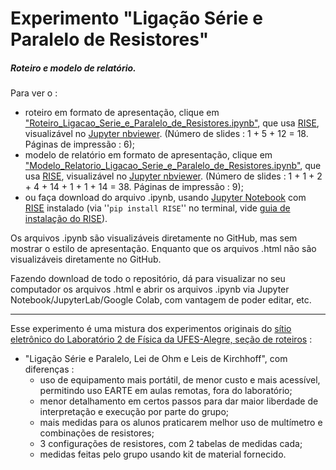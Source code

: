 # Experimento "Ligação Série e Paralelo de Resistores"

##### **Roteiro e modelo de relatório**.

Para ver o  :

- roteiro em formato de apresentação, clique em ["Roteiro_Ligacao_Serie_e_Paralelo_de_Resistores.ipynb"](https://nbviewer.jupyter.org/format/slides/github/rcolistete/Fisica_Experimental_II_UFES_Alegre/blob/main/Experimentos/2_Ligacao_Serie_e_Paralelo_de_Resistores/Roteiro_Ligacao_Serie_e_Paralelo_de_Resistores.ipynb?flush_cache=true#/), que usa [RISE](https://rise.readthedocs.io/), visualizável no [Jupyter nbviewer](https://nbviewer.jupyter.org/). (Número de slides : 1 + 5 + 12 = 18. Páginas de impressão : 6);
- modelo de relatório em formato de apresentação, clique em ["Modelo_Relatorio_Ligacao_Serie_e_Paralelo_de_Resistores.ipynb"](https://nbviewer.jupyter.org/format/slides/github/rcolistete/Fisica_Experimental_II_UFES_Alegre/blob/main/Experimentos/2_Ligacao_Serie_e_Paralelo_de_Resistores/Modelo_Relatorio_Ligacao_Serie_e_Paralelo_de_Resistores.ipynb?flush_cache=true#/), que usa [RISE](https://rise.readthedocs.io/), visualizável no [Jupyter nbviewer](https://nbviewer.jupyter.org/). (Número de slides : 1 + 1 + 2 + 4 + 14 + 1 + 1 + 14 = 38. Páginas de impressão : 9);
- ou faça download do arquivo .ipynb, usando [Jupyter Notebook](https://jupyter.org/) com [RISE](https://rise.readthedocs.io/) instalado (via ''`pip install RISE`'' no terminal,  vide [guia de instalação do RISE](https://rise.readthedocs.io/en/stable/installation.html#installation)).

Os arquivos .ipynb são visualizáveis diretamente no GitHub, mas sem mostrar o estilo de  apresentação. Enquanto que os arquivos .html não são visualizáveis diretamente no GitHub.

Fazendo download de todo o repositório, dá para visualizar no seu computador os arquivos .html e abrir os arquivos .ipynb via Jupyter Notebook/JupyterLab/Google Colab, com vantagem de poder editar, etc.

---

Esse experimento é uma mistura dos experimentos originais do [sítio eletrônico do Laboratório 2 de Física da UFES-Alegre, seção de roteiros](https://fisica.alegre.ufes.br/roteiros-de-fisica-experimental-ii-e-fisica-iii) :

- "Ligação Série e Paralelo, Lei de Ohm e Leis de Kirchhoff", com diferenças :
  - uso de equipamento mais portátil, de menor custo e mais acessível, permitindo uso EARTE em aulas remotas, fora do laboratório;
  - menor detalhamento em certos passos para dar maior liberdade de interpretação e execução por parte do grupo;
  - mais medidas para os alunos praticarem melhor uso de multímetro e combinações de resistores;
  - 3 configurações de resistores, com 2 tabelas de medidas cada; 
  - medidas feitas pelo grupo usando kit de material fornecido.

